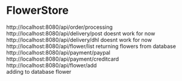 # FlowerStore
http://localhost:8080/api/order/processing <br>
http://localhost:8080/api/delivery/post doesnt work for now <br>
http://localhost:8080/api/delivery/dhl doesnt work for now <br>
http://localhost:8080/api/flower/list returning flowers from database <br>
http://localhost:8080/api/payment/paypal <br>
http://localhost:8080/api/payment/creditcard <br>
http://localhost:8080/api/flower/add <br> adding to database flower <br>
